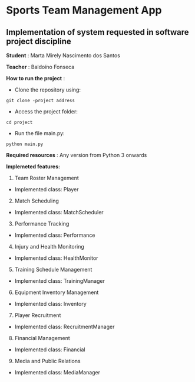# Sports Team Management App

## Implementation of system requested in software project discipline

**Student** : Marta Mirely Nascimento dos Santos

**Teacher** : Baldoíno Fonseca

**How to run the project** : 

* Clone the repository using: 

 `git clone -project address`

 * Access the project folder:

 `cd project`

 * Run the file main.py:

 `python main.py`

**Required resources** : Any version from Python 3 onwards


**Implemeted features:**


1. Team Roster Management

- Implemented class: Player

2. Match Scheduling

- Implemented class: MatchScheduler

3. Performance Tracking

- Implemented class: Performance

4. Injury and Health Monitoring

- Implemented class: HealthMonitor

5. Training Schedule Management

- Implemented class: TrainingManager

6. Equipment Inventory Management

- Implemented class: Inventory

7. Player Recruitment

- Implemented class: RecruitmentManager

8. Financial Management

- Implemented class: Financial

9. Media and Public Relations

- Implemented class: MediaManager





